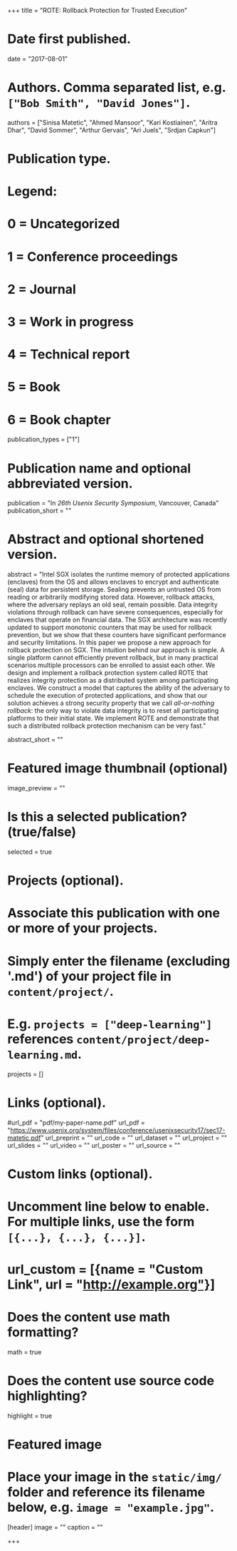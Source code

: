 +++
title = "ROTE: Rollback Protection for Trusted Execution"

# Date first published.
date = "2017-08-01"

# Authors. Comma separated list, e.g. `["Bob Smith", "David Jones"]`.
authors = ["Sinisa Matetic", "Ahmed Mansoor", "Kari Kostiainen",  "Aritra Dhar", "David Sommer", "Arthur Gervais", "Ari Juels", "Srdjan Capkun"]

# Publication type.
# Legend:
# 0 = Uncategorized
# 1 = Conference proceedings
# 2 = Journal
# 3 = Work in progress
# 4 = Technical report
# 5 = Book
# 6 = Book chapter
publication_types = ["1"]

# Publication name and optional abbreviated version.
publication = "In *26th Usenix Security Symposium*, Vancouver, Canada"
publication_short = ""

# Abstract and optional shortened version.
abstract = "Intel SGX isolates the runtime memory of protected applications (enclaves) from the OS and allows enclaves to encrypt and authenticate (seal) data for persistent storage. Sealing prevents an untrusted OS from reading or arbitrarily modifying stored data. However, rollback attacks, where the adversary replays an old seal, remain possible. Data integrity violations through rollback can have severe consequences, especially for enclaves that operate on financial data. The SGX architecture was recently updated to support monotonic counters that may be used for rollback prevention, but we show that these counters have significant performance and security limitations. In this paper we propose a new approach for rollback protection on SGX. The intuition behind our approach is simple. A single platform cannot efficiently prevent rollback, but in many practical scenarios multiple processors can be enrolled to assist each other. We design and implement a rollback protection system called ROTE that realizes integrity protection as a distributed system among participating enclaves. We construct a model that captures the ability of the adversary to schedule the execution of protected applications, and show that our solution achieves a strong security property that we call *all-or-nothing rollback*: the only way to violate data integrity is to reset all participating platforms to their initial state. We implement ROTE and demonstrate that such a distributed rollback protection mechanism can be very fast."


abstract_short = ""

# Featured image thumbnail (optional)
image_preview = ""

# Is this a selected publication? (true/false)
selected = true

# Projects (optional).
#   Associate this publication with one or more of your projects.
#   Simply enter the filename (excluding '.md') of your project file in `content/project/`.
#   E.g. `projects = ["deep-learning"]` references `content/project/deep-learning.md`.
projects = []

# Links (optional).
#url_pdf = "pdf/my-paper-name.pdf"
url_pdf = "https://www.usenix.org/system/files/conference/usenixsecurity17/sec17-matetic.pdf"
url_preprint = ""
url_code = ""
url_dataset = ""
url_project = ""
url_slides = ""
url_video = ""
url_poster = ""
url_source = ""

# Custom links (optional).
#   Uncomment line below to enable. For multiple links, use the form `[{...}, {...}, {...}]`.
# url_custom = [{name = "Custom Link", url = "http://example.org"}]

# Does the content use math formatting?
math = true

# Does the content use source code highlighting?
highlight = true

# Featured image
# Place your image in the `static/img/` folder and reference its filename below, e.g. `image = "example.jpg"`.
[header]
image = ""
caption = ""

+++

